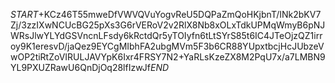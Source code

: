$START$+KCz46T55mweDfVWVQVuYogvReU5DQPaZmQoHKjbnT/INk2bKV7Zj/3zzIXwNCUcBG25pXs3G6rVERoV2v2RlX8Nb8xOLxTdkUPMqWmyB6pNJWRsJlwYLYdGSVncnLFsdy6kRctdQr5yTOIyfn6tLtSYrS85t6IC4JTeOjzQZ1irroy9K1eresvD/jaQez9EYCgMIbhFA2ubgMVm5F3b6CR88YUpxtbcjHcJUbzeVwOP2tiRtZoVIRULJAVYpK6Ixr4FRSY7N2+YaRLsKzeZX8M2PqU7x/a7LMBN9YL9PXUZRawU6QnDjOq28lfIzwJf$END$